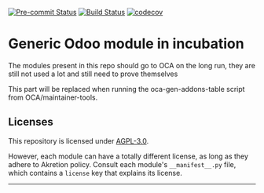 
<!-- /!\ Non OCA Context : Set here the badge of your runbot / runboat instance. -->
[![Pre-commit Status](https://github.com/akretion/ak-odoo-incubator/actions/workflows/pre-commit.yml/badge.svg?branch=14.0)](https://github.com/akretion/ak-odoo-incubator/actions/workflows/pre-commit.yml?query=branch%3A14.0)
[![Build Status](https://github.com/akretion/ak-odoo-incubator/actions/workflows/test.yml/badge.svg?branch=14.0)](https://github.com/akretion/ak-odoo-incubator/actions/workflows/test.yml?query=branch%3A14.0)
[![codecov](https://codecov.io/gh/akretion/ak-odoo-incubator/branch/14.0/graph/badge.svg)](https://codecov.io/gh/akretion/ak-odoo-incubator)
<!-- /!\ Non OCA Context : Set here the badge of your translation instance. -->

<!-- /!\ do not modify above this line -->

# Generic Odoo module in incubation

The modules present in this repo should go to OCA on the long run, they are still not used a lot and still need to prove themselves

<!-- /!\ do not modify below this line -->

<!-- prettier-ignore-start -->

[//]: # (addons)

This part will be replaced when running the oca-gen-addons-table script from OCA/maintainer-tools.

[//]: # (end addons)

<!-- prettier-ignore-end -->

## Licenses

This repository is licensed under [AGPL-3.0](LICENSE).

However, each module can have a totally different license, as long as they adhere to Akretion
policy. Consult each module's `__manifest__.py` file, which contains a `license` key
that explains its license.

----
<!-- /!\ Non OCA Context : Set here the full description of your organization. -->
